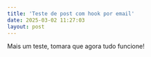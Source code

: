 ```yaml
---
title: 'Teste de post com hook por email'
date: 2025-03-02 11:27:03
layout: post
---
```

Mais um teste, tomara que agora tudo funcione!
